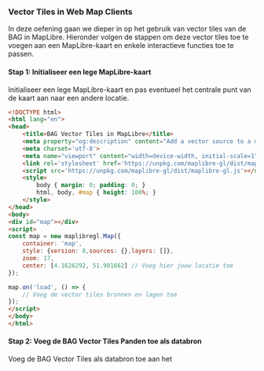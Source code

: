 ### Vector Tiles in Web Map Clients

In deze oefening gaan we dieper in op het gebruik van vector tiles van de BAG in MapLibre. Hieronder volgen de stappen om deze vector tiles toe te voegen aan een MapLibre-kaart en enkele interactieve functies toe te passen.

#### Stap 1: Initialiseer een lege MapLibre-kaart

Initialiseer een lege MapLibre-kaart en pas eventueel het centrale punt van de kaart aan naar een andere locatie.

```html
<!DOCTYPE html>
<html lang="en">
<head>
    <title>BAG Vector Tiles in MapLibre</title>
    <meta property="og:description" content="Add a vector source to a map." />
    <meta charset='utf-8'>
    <meta name="viewport" content="width=device-width, initial-scale=1">
    <link rel='stylesheet' href='https://unpkg.com/maplibre-gl/dist/maplibre-gl.css' />
    <script src='https://unpkg.com/maplibre-gl/dist/maplibre-gl.js'></script>
    <style>
        body { margin: 0; padding: 0; }
        html, body, #map { height: 100%; }
    </style>
</head>
<body>
<div id="map"></div>
<script>
const map = new maplibregl.Map({
    container: 'map',			
    style: {version: 8,sources: {},layers: []},
    zoom: 17,
    center: [4.1626292, 51.901662] // Voeg hier jouw locatie toe
});

map.on('load', () => {
    // Voeg de vector tiles bronnen en lagen toe
});
</script>
</body>
</html>
```

#### Stap 2: Voeg de BAG Vector Tiles Panden toe als databron

Voeg de BAG Vector Tiles als databron toe aan het <script> element na het initialiseren van een nieuwe MapLibre-kaart. Kies de laag 'pand' om aan de kaart toe te voegen en pas indien nodig de kleur van de panden aan.

```javascript
 // Voeg de vector tiles bronnen en lagen toe
    map.addSource('bag', {
        type: 'vector',
        url: 'https://api.pdok.nl/lv/bag/ogc/v1_0/tiles/WebMercatorQuad?f=tilejson'
    });

    map.addLayer({
        'id': 'bag-pand',
        'type': 'fill',
        'source': 'bag',
        'source-layer': 'pand',
        'paint': {
            'fill-color': '#0080ff',
            'fill-opacity': 0.5
        }
    });

```

* Waarom liggen panden over elkaar heen wanneer je de default-center gebruikt?

#### Stap 3: Filter de gesloopte gebouwen uit de vector tiles features

Voeg de code toe om de gesloopte gebouwen uit de vector tiles features te filteren. Dit zorgt ervoor dat de gesloopte panden niet worden weergegeven op de kaart.
Let op: plaats de javascript binnen de map.on('load') functie.

```javascript
    // Filter gesloopte gebouwen
    map.setFilter('bag-pand', ['!=', 'status', 'Pand gesloopt']);
```

Wat gebeurt er wanneer je de code voor het filteren van gesloopte gebouwen toevoegt?

#### Stap 4: Tonen van gegevens van een feature in een popup

Voeg een click-event toe aan de kaart, zodat je de gegevens van het bovenste vector tile feature kunt bekijken in een popup wanneer erop wordt geklikt.
Let op: plaats de javascript binnen de map.on('load') functie.

```javascript
// Click event toevoegen
    map.on('click', function (e) {
        var features = map.queryRenderedFeatures(e.point); 
        if (features.length > 0) {
            console.log(features); 
            var popup = new maplibregl.Popup() 
                .setLngLat(e.lngLat)
                .setHTML('<h3>' + features[0].properties.id + '</h3><p>' + features[0].properties.bouwjaar + '</p>')
                .addTo(map); 
        }
    });
```

#### Stap 5: Kleur de BAG Panden op bouwjaar

Vervang de hexadecimale kleur in het script door een kleur-interpolatiefunctie op basis van het bouwjaar van de panden. Hierdoor worden de panden gekleurd op basis van hun bouwjaar.
Let op: plaats de javascript binnen de map.on('load') functie.

```javascript
// Kleur de BAG Panden op bouwjaar
    map.setPaintProperty('bag-pand', 'fill-color', [
        'interpolate',
        ['linear'],
        ['get', 'bouwjaar'], 
        1500, '#00ff00', 
        2025, '#0000ff'
    ]);
```
* Welke kleur krijgen de panden op basis van hun bouwjaar, volgens de kleur-interpolatiefunctie?


Je hebt nu een eigen interactieve BAG Vector Tiles Viewer met MapLibre gebouwd!

Bekijk het volledige script hier: 
https://github.com/Geonovum/ogc-api-workshops/blob/main/01%20introductie/handson/bag-vector-tiles-in-maplibre.html
